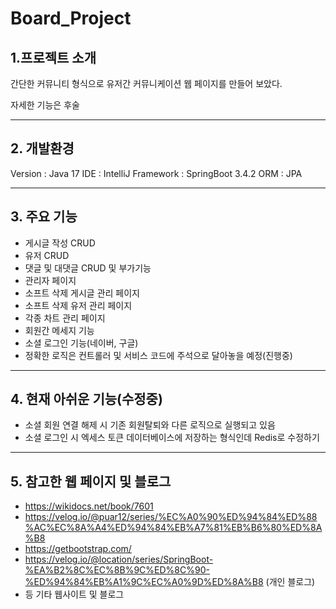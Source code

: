 # Board_Project

## 1.프로젝트 소개
   간단한 커뮤니티 형식으로 유저간 커뮤니케이션 웹 페이지를 만들어 보았다.

자세한 기능은 후술

***

## 2. 개발환경
   Version : Java 17
   IDE : IntelliJ
   Framework : SpringBoot 3.4.2
   ORM : JPA


***

## 3. 주요 기능
  - 게시글 작성 CRUD
  - 유저 CRUD
  - 댓글 및 대댓글 CRUD 및 부가기능
  - 관리자 페이지
  - 소프트 삭제 게시글 관리 페이지
  - 소프트 삭제 유저 관리 페이지
  - 각종 차트 관리 페이지
  - 회원간 메세지 기능
  - 소셜 로그인 기능(네이버, 구글)
  - 정확한 로직은 컨트롤러 및 서비스 코드에 주석으로 달아놓을 예정(진행중)
***

## 4. 현재 아쉬운 기능(수정중)
  - 소셜 회원 연결 해제 시 기존 회원탈퇴와 다른 로직으로 실행되고 있음
  - 소셜 로그인 시 엑세스 토큰 데이터베이스에 저장하는 형식인데 Redis로 수정하기

***
## 5. 참고한 웹 페이지 및 블로그
   

  - https://wikidocs.net/book/7601
  - https://velog.io/@puar12/series/%EC%A0%90%ED%94%84%ED%88%AC%EC%8A%A4%ED%94%84%EB%A7%81%EB%B6%80%ED%8A%B8
  - https://getbootstrap.com/
  - https://velog.io/@location/series/SpringBoot-%EA%B2%8C%EC%8B%9C%ED%8C%90-%ED%94%84%EB%A1%9C%EC%A0%9D%ED%8A%B8 (개인 블로그)
  - 등 기타 웹사이트 및 블로그